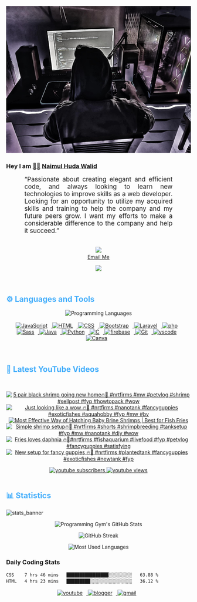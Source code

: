 <!-- ![github_cover_banner](https://www.digitalsolutionservices.com/img/services/web%20development.gif)-->

<div align="center" style="display:block;">
    <img height="400px" width="100%" alt="github cover banner" src="https://raw.githubusercontent.com/NaimulHudaWalid/NaimulHudaWalid/main/272276268_3114779035434264_920860974401480824_n.jpg"/> 
</div>

### Hey I am [👨🏻‍][facebook] [Naimul Huda Walid][youtube]



<p align:"center" style="text-align: justify; margin: 0 50px; font-size: 17px;" >
   “Passionate about creating elegant and efficient code, and always looking to learn new technologies to improve skills as a web developer. Looking for an opportunity to utilize my acquired skills and training to help the company and my future peers grow. I want my efforts to make a considerable difference to the company and help it succeed.”
<br>
<br>
<div align="center">

![](https://visitor-badge.glitch.me/badge?page_id=NaimulHudaWalid)
    <br />
[Email Me](mailto:dev.naimulhuda@gmail.com)
</div>
</p>
<!-- Typing SVG by DenverCoder1 - https://github.com/DenverCoder1/readme-typing-svg -->
<p align="center">
<!--   <a href="https://github.com/DenverCoder1/readme-typing-svg"> -->
    <img src="https://readme-typing-svg.herokuapp.com?color=E22FE4&width=380&height=45&lines=Open-Source+Enthusiast;Learning+In+Public;Empowering+Others;Nice+To+Meet+You+...&center=true"></a>

</p>
<br>
<!-- Languages and Tools -->

<h2 style="color: #44AEFB">⚙️ Languages and Tools</h2>
<div align="center" style="display:block;">
    <img width="100px" alt="Programming Languages" src="https://user-images.githubusercontent.com/78341798/194531121-47b0119a-ce00-439d-b586-125f86acb098.png"/> 
</div>
<br>   
<!-- Icons Resources -->
<!-- https://devicon.dev/ -->
<!-- https://cdn.jsdelivr.net/npm/simple-icons@v3/icons/ -->
<div align="center">
  <a href="https://developer.mozilla.org/en-US/docs/Web/JavaScript" target="_blank" rel="noreferrer">
      <img  alt="JavaScript" height="50px" style="padding-right:10px;" src="https://cdn.jsdelivr.net/gh/devicons/devicon/icons/javascript/javascript-plain.svg"/>
  </a>
  
 
  <a href="https://developer.mozilla.org/en-US/docs/Web/HTML" target="_blank" rel="noreferrer">
      <img  alt="HTML" height="50px" style="padding-right:10px;" src="https://cdn.jsdelivr.net/gh/devicons/devicon/icons/html5/html5-original.svg"/>
  </a>
  <a href="https://developer.mozilla.org/en-US/docs/Web/CSS" target="_blank" rel="noreferrer">
      <img  alt="CSS" height="50px" style="padding-right:10px;" src="https://cdn.jsdelivr.net/gh/devicons/devicon/icons/css3/css3-original.svg"/>
  </a>
  <a href="https://getbootstrap.com/" target="_blank" rel="noreferrer">
      <img  alt="Bootstrap" height="50px" style="padding-right:10px;" src="https://cdn.jsdelivr.net/gh/devicons/devicon/icons/bootstrap/bootstrap-original.svg"/>
  </a> 
  <a href="https://laravel.com/" target="_blank" rel="noreferrer">
      <img  alt="Laravel" height="50px" style="padding-right:10px;" src="https://cdn.jsdelivr.net/gh/devicons/devicon/icons/laravel/laravel-plain.svg"/>
  </a>
  <a href="https://www.php.net/" target="_blank" rel="noreferrer">
      <img  alt="php" height="50px" style="padding-right:10px;" src="https://cdn.jsdelivr.net/gh/devicons/devicon/icons/php/php-original.svg"/>
  </a>
  <a href="https://sass-lang.com/" target="_blank" rel="noreferrer">
      <img  alt="Sass" height="50px" style="padding-right:10px;" src="https://cdn.jsdelivr.net/gh/devicons/devicon/icons/sass/sass-original.svg"/>
  </a>
  <a href="https://www.java.com/en/" target="_blank" rel="noreferrer">
      <img  alt="Java" height="50px" style="padding-right:10px;" src="https://cdn.jsdelivr.net/gh/devicons/devicon/icons/java/java-original.svg"/>
  </a>    
  <a href="https://www.python.org/" target="_blank" rel="noreferrer">
      <img  alt="Python" height="50px" style="padding-right:10px;" src="https://cdn.jsdelivr.net/gh/devicons/devicon/icons/python/python-original.svg"/>
  </a>
  <a href="https://www.cprogramming.com/" target="_blank" rel="noreferrer">
      <img  alt="C" height="50px" style="padding-right:10px;" src="https://cdn.jsdelivr.net/gh/devicons/devicon/icons/c/c-original.svg"/>
  </a>
  
  <a href="https://firebase.google.com/" target="_blank" rel="noreferrer">
      <img  alt="firebase" height="50px" style="padding-right:10px;" src="https://cdn.jsdelivr.net/gh/devicons/devicon/icons/firebase/firebase-plain.svg"/>
  </a>
 
  <a href="https://git-scm.com/" target="_blank" rel="noreferrer">
      <img  alt="Git" height="50px" style="padding-right:10px;" src="https://cdn.jsdelivr.net/gh/devicons/devicon/icons/git/git-original.svg"/>
  </a>
  
  <a href="https://code.visualstudio.com/" target="_blank" rel="noreferrer">
      <img  alt="vscode" height="50px" style="padding-right:10px;"src="https://cdn.jsdelivr.net/gh/devicons/devicon/icons/vscode/vscode-original.svg"/>
  </a>
  <a href="https://www.canva.com/" target="_blank" rel="noreferrer">
      <img  alt="Canva" height="50px" style="padding-right:10px;" src="https://cdn.jsdelivr.net/gh/devicons/devicon/icons/canva/canva-original.svg"/> 
  </a>
</div>
<br>
<br>

<!-- Latest YouTube Videos -->

<h2 style="color: #44AEFB">🎦 Latest YouTube Videos</h2>
<br />

<!-- Resource/Reference: https://github.com/DenverCoder1/github-readme-youtube-cards -->
<div class="youtube videos cards" align="center">

<!-- BEGIN YOUTUBE-CARDS -->
[![5 pair black shrimp going new home🔥🖤 #nrtfirms #mw #petvlog #shrimp #sellpost #fyp #howtopack #wow](https://ytcards.demolab.com/?id=07DLn3UyAVo&title=5+pair+black+shrimp+going+new+home%F0%9F%94%A5%F0%9F%96%A4+%23nrtfirms+%23mw+%23petvlog+%23shrimp+%23sellpost+%23fyp+%23howtopack+%23wow&lang=en&timestamp=1705136897&background_color=%230d1117&title_color=%23ffffff&stats_color=%23dedede&max_title_lines=1&width=250&border_radius=5 "5 pair black shrimp going new home🔥🖤 #nrtfirms #mw #petvlog #shrimp #sellpost #fyp #howtopack #wow")](https://www.youtube.com/watch?v=07DLn3UyAVo)
[![Just looking like a wow 🔥🖤 #nrtfirms #nanotank #fancyguppies #exoticfishes #aquahobby #fyp #mw #bv](https://ytcards.demolab.com/?id=RRGt2OOVT7I&title=Just+looking+like+a+wow+%F0%9F%94%A5%F0%9F%96%A4+%23nrtfirms+%23nanotank+%23fancyguppies+%23exoticfishes+%23aquahobby+%23fyp+%23mw+%23bv&lang=en&timestamp=1705105849&background_color=%230d1117&title_color=%23ffffff&stats_color=%23dedede&max_title_lines=1&width=250&border_radius=5 "Just looking like a wow 🔥🖤 #nrtfirms #nanotank #fancyguppies #exoticfishes #aquahobby #fyp #mw #bv")](https://www.youtube.com/watch?v=RRGt2OOVT7I)
[![Most Effective Way of Hatching Baby Brine Shrimps |  Best for Fish Fries](https://ytcards.demolab.com/?id=XWGCkSr_KMo&title=Most+Effective+Way+of+Hatching+Baby+Brine+Shrimps+%7C++Best+for+Fish+Fries&lang=en&timestamp=1705099555&background_color=%230d1117&title_color=%23ffffff&stats_color=%23dedede&max_title_lines=1&width=250&border_radius=5 "Most Effective Way of Hatching Baby Brine Shrimps |  Best for Fish Fries")](https://www.youtube.com/watch?v=XWGCkSr_KMo)
[![Simple shrimp setup🔥🖤 #nrtfirms #shorts #shrimpbreeding #tanksetup #fyp #mw #nanotank #diy #wow](https://ytcards.demolab.com/?id=cV9qEPJqGr8&title=Simple+shrimp+setup%F0%9F%94%A5%F0%9F%96%A4+%23nrtfirms+%23shorts+%23shrimpbreeding+%23tanksetup+%23fyp+%23mw+%23nanotank+%23diy+%23wow&lang=en&timestamp=1705073431&background_color=%230d1117&title_color=%23ffffff&stats_color=%23dedede&max_title_lines=1&width=250&border_radius=5 "Simple shrimp setup🔥🖤 #nrtfirms #shorts #shrimpbreeding #tanksetup #fyp #mw #nanotank #diy #wow")](https://www.youtube.com/watch?v=cV9qEPJqGr8)
[![Fries loves daphnia 🔥🖤#nrtfirms #fishaquarium #livefood #fyp #petvlog #fancyguppies #satisfying](https://ytcards.demolab.com/?id=50Bp1FTVqdI&title=Fries+loves+daphnia+%F0%9F%94%A5%F0%9F%96%A4%23nrtfirms+%23fishaquarium+%23livefood+%23fyp+%23petvlog+%23fancyguppies+%23satisfying&lang=en&timestamp=1705065066&background_color=%230d1117&title_color=%23ffffff&stats_color=%23dedede&max_title_lines=1&width=250&border_radius=5 "Fries loves daphnia 🔥🖤#nrtfirms #fishaquarium #livefood #fyp #petvlog #fancyguppies #satisfying")](https://www.youtube.com/watch?v=50Bp1FTVqdI)
[![New setup for fancy guppies 🔥🖤 #nrtfirms #plantedtank #fancyguppies #exoticfishes #newtank #fyp](https://ytcards.demolab.com/?id=0LDUQKIYKXo&title=New+setup+for+fancy+guppies+%F0%9F%94%A5%F0%9F%96%A4+%23nrtfirms+%23plantedtank+%23fancyguppies+%23exoticfishes+%23newtank+%23fyp&lang=en&timestamp=1704987904&background_color=%230d1117&title_color=%23ffffff&stats_color=%23dedede&max_title_lines=1&width=250&border_radius=5 "New setup for fancy guppies 🔥🖤 #nrtfirms #plantedtank #fancyguppies #exoticfishes #newtank #fyp")](https://www.youtube.com/watch?v=0LDUQKIYKXo)
<!-- END YOUTUBE-CARDS -->
</div>

<!-- Begin Youtube Buttons -->
<!-- Resource/Reference:  https://github.com/DenverCoder1/custom-icon-badges -->
<div class="youtube buttons" align="center">
    <a href="https://www.youtube.com/channel/UCa3YaFwzSII0kKg3Nads2dQ"  target="_blank">
        <img alt="youtube subscribers" src="https://img.shields.io/youtube/channel/subscribers/UCa3YaFwzSII0kKg3Nads2dQ?logo=youtube&logoColor=red&style=for-the-badge"/>
    </a> 
    <a href="https://www.youtube.com/channel/UCa3YaFwzSII0kKg3Nads2dQ"  target="_blank">
        <img alt="youtube views" src="https://custom-icon-badges.demolab.com/youtube/channel/views/UCa3YaFwzSII0kKg3Nads2dQ?color=%23E05D44&logo=eye&logoColor=white&style=for-the-badge&labelColor=#555555"/>
    </a> 
</div>
<br>
<!-- End Youtube Buttons -->

<!-- Statistics -->

<h2 style="color: #44AEFB">📊 Statistics</h2>

![stats_banner](https://user-images.githubusercontent.com/78341798/194534778-d662496c-ae00-4e8d-ae9b-b90912054e7f.gif)

<!-- Begin Stats Cards -->
<!-- Resources:  -->
<!-- Github & Languages Stats: https://github.com/naimul15-12090/github-readme-stats --> 
<!-- Streak Stats: https://github.com/denvercoder1/github-readme-streak-stats -->
<!-- Change the value after ?username= to your GitHub username. -->
<div class="stats" align="center">

![Programming Gym's GitHub Stats](https://github-readme-stats.vercel.app/api?username=NaimulHudaWalid&hide=stars&count_private=true&show_icons=true&theme=algolia&border_radius=20)

![GitHub Streak](https://streak-stats.demolab.com?user=NaimulHudaWalid&count_private=true&theme=algolia&border_radius=22)

![Most Used Languages](https://github-readme-stats.vercel.app/api/top-langs/?username=NaimulHudaWalid&langs_count=8&layout=compact&show_icons=true&theme=algolia&border_radius=20)
    
<!-- ![Top Langs](https://github-readme-stats.vercel.app/api/top-langs/?username=naimul15-12090&langs_count=8) -->
<!-- [![Top Langs](https://github-readme-stats.vercel.app/api/top-langs/?username=naimul15-12090&layout=compact)](https://github.com/anuraghazra/github-readme-stats)
 -->
    
</div>
<!--  End Stats Cards -->



### Daily Coding Stats
<!--START_SECTION:waka-->

```txt
CSS    7 hrs 46 mins   ████████████████░░░░░░░░░   63.88 %
HTML   4 hrs 23 mins   █████████░░░░░░░░░░░░░░░░   36.12 %
```

<!--END_SECTION:waka-->
<!-- Begin Footer -->
<!-- Icons Resources -->
<!-- https://devicon.dev/ -->
<div class="footer" align="center" style="margin:15px;">
    <a href="https://www.youtube.com/channel/UCa3YaFwzSII0kKg3Nads2dQ" target="_blank">
        <img  style="margin:0 10px 10px 0;" src="https://user-images.githubusercontent.com/78341798/194531650-698ef1b1-9cbd-4b4f-96ef-5a2ec4b5d7e6.svg" alt="youtube" width="40px"/>
    </a>
    <a href="https://www.linkedin.com/in/naimulhudawalid/" target="_blank">
        <img style="margin:0 10px 10px 0;" src="https://user-images.githubusercontent.com/78341798/194531458-b5dfeb1b-bad5-4dfa-909a-2e402262db9a.svg" alt="blogger" width="40px"/>
    </a>
    <a href="mailto:dev.naimulhuda@gmail.com" target="_blank">
        <img style="margin:0 10px 10px 0;" src="https://user-images.githubusercontent.com/78341798/194531383-ddb2b774-5bb9-491c-b601-4a4a7d9792fb.svg" alt="gmail" width="40px"/>
    </a>
</div>
<!-- End Footer -->

[youtube]: https://www.youtube.com/channel/UCa3YaFwzSII0kKg3Nads2dQ
[facebook]: https://www.facebook.com/profile.php?id=100007065945838
